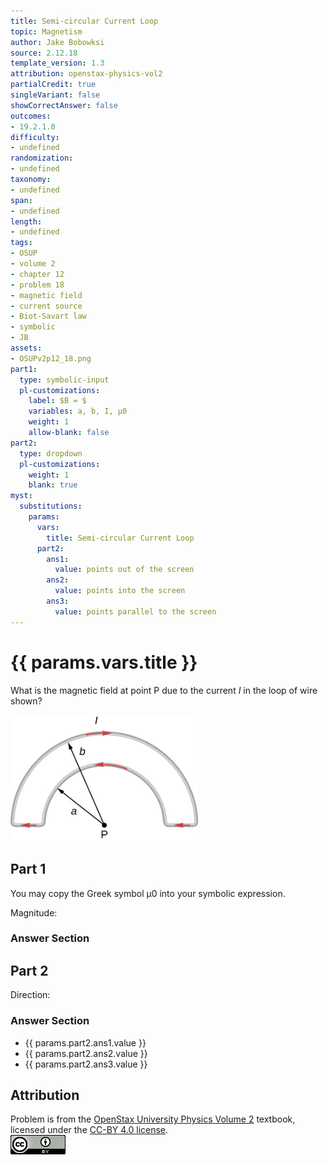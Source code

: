 ```yaml
---
title: Semi-circular Current Loop
topic: Magnetism
author: Jake Bobowksi
source: 2.12.18
template_version: 1.3
attribution: openstax-physics-vol2
partialCredit: true
singleVariant: false
showCorrectAnswer: false
outcomes:
- 19.2.1.0
difficulty:
- undefined
randomization:
- undefined
taxonomy:
- undefined
span:
- undefined
length:
- undefined
tags:
- OSUP
- volume 2
- chapter 12
- problem 18
- magnetic field
- current source
- Biot-Savart law
- symbolic
- JB
assets:
- OSUPv2p12_18.png
part1:
  type: symbolic-input
  pl-customizations:
    label: $B = $
    variables: a, b, I, μ0
    weight: 1
    allow-blank: false
part2:
  type: dropdown
  pl-customizations:
    weight: 1
    blank: true
myst:
  substitutions:
    params:
      vars:
        title: Semi-circular Current Loop
      part2:
        ans1:
          value: points out of the screen
        ans2:
          value: points into the screen
        ans3:
          value: points parallel to the screen
---
```

# {{ params.vars.title }}
What is the magnetic field at point P due to the current $I$ in the loop of wire shown?

<img src="OSUPv2p12_18.png" width=300 alt="Semi-circular loop of current">

## Part 1

You may copy the Greek symbol μ0 into your symbolic expression.

Magnitude:

### Answer Section

## Part 2

Direction:

### Answer Section

- {{ params.part2.ans1.value }}
- {{ params.part2.ans2.value }}
- {{ params.part2.ans3.value }}

## Attribution

Problem is from the [OpenStax University Physics Volume 2](https://openstax.org/details/books/university-physics-volume-2) textbook, licensed under the [CC-BY 4.0 license](https://creativecommons.org/licenses/by/4.0/).<br>![Image representing the Creative Commons 4.0 BY license.](https://raw.githubusercontent.com/firasm/bits/master/by.png)